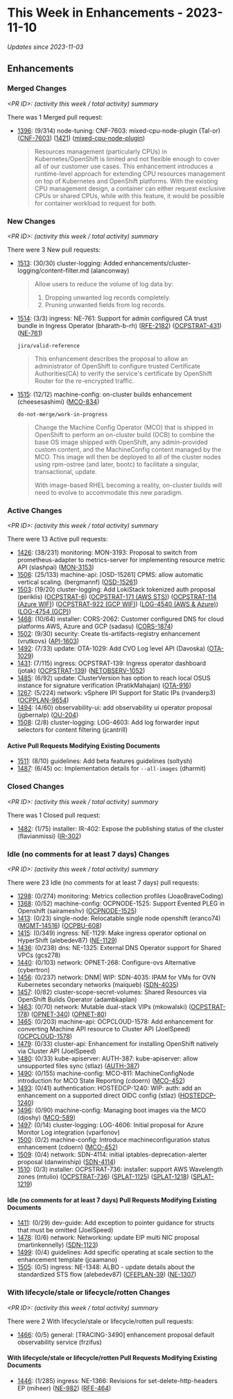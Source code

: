 # This Week in Enhancements - 2023-11-10

*Updates since 2023-11-03*


## Enhancements

### Merged Changes

*&lt;PR ID&gt;: (activity this week / total activity) summary*

There was 1 Merged pull request:

- [1396](https://github.com/openshift/enhancements/pull/1396): (9/314) node-tuning: CNF-7603: mixed-cpu-node-plugin (Tal-or) ([CNF-7603](https://issues.redhat.com/browse/CNF-7603)) ([1421](https://github.com/openshift/enhancements/pull/1421)) ([mixed-cpu-node-plugin](https://github.com/openshift-kni/mixed-cpu-node-plugin))

  > Resources management (particularly CPUs) in Kubernetes/OpenShift is limited and not flexible enough to cover all of
  > our customer use cases.
  > This enhancement introduces a runtime-level approach
  > for extending CPU resources management on top of Kubernetes and OpenShift platforms.
  > With the existing CPU management design, a container can either request exclusive CPUs or shared CPUs,
  > while with this feature, it would be possible for container workload to request for both.


### New Changes

*&lt;PR ID&gt;: (activity this week / total activity) summary*

There were 3 New pull requests:

- [1513](https://github.com/openshift/enhancements/pull/1513): (30/30) cluster-logging: Added enhancements/cluster-logging/content-filter.md (alanconway)

  > Allow users to reduce the volume of log data by:
  > 1. Dropping unwanted log records completely.
  > 2. Pruning unwanted fields from log records.

- [1514](https://github.com/openshift/enhancements/pull/1514): (3/3) ingress: NE-761: Support for admin configured CA trust bundle in Ingress Operator (bharath-b-rh) ([RFE-2182](https://issues.redhat.com/browse/RFE-2182)) ([OCPSTRAT-431](https://issues.redhat.com/browse/OCPSTRAT-431)) ([NE-761](https://issues.redhat.com/browse/NE-761))

  `jira/valid-reference`

  > This enhancement describes the proposal to allow an administrator of OpenShift
  > to configure trusted Certificate Authorities(CA) to verify the service's
  > certificate by OpenShift Router for the re-encrypted traffic.

- [1515](https://github.com/openshift/enhancements/pull/1515): (12/12) machine-config: on-cluster builds enhancement (cheesesashimi) ([MCO-834](https://issues.redhat.com/browse/MCO-834))

  `do-not-merge/work-in-progress`

  > Change the Machine Config Operator (MCO) that is shipped in OpenShift to
  > perform an on-cluster build (OCB) to combine the base OS image shipped
  > with OpenShift, any admin-provided custom content, and the MachineConfig
  > content managed by the MCO. This image will then be deployed to all of
  > the cluster nodes using rpm-ostree (and later, bootc) to facilitate a
  > singular, transactional, update.
  >
  > With image-based RHEL becoming a reality, on-cluster builds will need to evolve
  > to accommodate this new paradigm.


### Active Changes

*&lt;PR ID&gt;: (activity this week / total activity) summary*

There were 13 Active pull requests:

- [1426](https://github.com/openshift/enhancements/pull/1426): (38/231) monitoring: MON-3193: Proposal to switch from prometheus-adapter to metrics-server for implementing resource metric API (slashpai) ([MON-3153](https://issues.redhat.com/browse/MON-3153))
- [1506](https://github.com/openshift/enhancements/pull/1506): (25/133) machine-api: [OSD-15261] CPMS: allow automatic vertical scaling. (bergmannf) ([OSD-15261](https://issues.redhat.com/browse/OSD-15261))
- [1503](https://github.com/openshift/enhancements/pull/1503): (19/20) cluster-logging: Add LokiStack tokenized auth proposal (periklis) ([OCPSTRAT-6](https://issues.redhat.com/browse/OCPSTRAT-6)) ([OCPSTRAT-171 (AWS STS)](https://issues.redhat.com/browse/OCPSTRAT-171 (AWS STS))) ([OCPSTRAT-114 (Azure WIF)](https://issues.redhat.com/browse/OCPSTRAT-114 (Azure WIF))) ([OCPSTRAT-922 (GCP WIF)](https://issues.redhat.com/browse/OCPSTRAT-922 (GCP WIF))) ([LOG-4540 (AWS & Azure)](https://issues.redhat.com/browse/LOG-4540 (AWS & Azure))) ([LOG-4754 (GCP)](https://issues.redhat.com/browse/LOG-4754 (GCP)))
- [1468](https://github.com/openshift/enhancements/pull/1468): (10/64) installer: CORS-2062: Customer configured DNS for cloud platforms AWS, Azure and GCP (sadasu) ([CORS-1874](https://issues.redhat.com/browse/CORS-1874))
- [1502](https://github.com/openshift/enhancements/pull/1502): (9/30) security: Create tls-artifacts-registry enhancement (vrutkovs) ([API-1603](https://issues.redhat.com/browse/API-1603))
- [1492](https://github.com/openshift/enhancements/pull/1492): (7/33) update: OTA-1029: Add CVO Log level API (Davoska) ([OTA-1029](https://issues.redhat.com/browse/OTA-1029))
- [1431](https://github.com/openshift/enhancements/pull/1431): (7/115) ingress: OCPSTRAT-139: Ingress operator dashboard (jotak) ([OCPSTRAT-139](https://issues.redhat.com/browse/OCPSTRAT-139)) ([NETOBSERV-1052](https://issues.redhat.com/browse/NETOBSERV-1052))
- [1485](https://github.com/openshift/enhancements/pull/1485): (6/92) update: ClusterVersion has option to reach local OSUS instance for signature verification (PratikMahajan) ([OTA-916](https://issues.redhat.com/browse/OTA-916))
- [1267](https://github.com/openshift/enhancements/pull/1267): (5/224) network: vSphere IPI Support for Static IPs (rvanderp3) ([OCPPLAN-9654](https://issues.redhat.com/browse/OCPPLAN-9654))
- [1494](https://github.com/openshift/enhancements/pull/1494): (4/60) observability-ui: add observability ui operator proposal (jgbernalp) ([OU-204](https://issues.redhat.com/browse/OU-204))
- [1508](https://github.com/openshift/enhancements/pull/1508): (2/8) cluster-logging: LOG-4603: Add log forwarder input selectors for content filtering (jcantrill)

#### Active Pull Requests Modifying Existing Documents

- [1511](https://github.com/openshift/enhancements/pull/1511): (8/10) guidelines: Add beta features guidelines (soltysh)
- [1487](https://github.com/openshift/enhancements/pull/1487): (6/45) oc: Implementation details for `--all-images` (dharmit)

### Closed Changes

*&lt;PR ID&gt;: (activity this week / total activity) summary*

There was 1 Closed pull request:

- [1482](https://github.com/openshift/enhancements/pull/1482): (1/75) installer: IR-402: Expose the publishing status of the cluster (flavianmissi) ([IR-302](https://issues.redhat.com/browse/IR-302))

### Idle (no comments for at least 7 days) Changes

*&lt;PR ID&gt;: (activity this week / total activity) summary*

There were 23 Idle (no comments for at least 7 days) pull requests:

- [1298](https://github.com/openshift/enhancements/pull/1298): (0/274) monitoring: Metrics collection profiles (JoaoBraveCoding)
- [1368](https://github.com/openshift/enhancements/pull/1368): (0/52) machine-config: OCPNODE-1525: Support Evented PLEG in Openshift (sairameshv) ([OCPNODE-1525](https://issues.redhat.com/browse/OCPNODE-1525))
- [1413](https://github.com/openshift/enhancements/pull/1413): (0/23) single-node: Relocatable single node openshift (eranco74) ([MGMT-14516](https://issues.redhat.com/browse/MGMT-14516)) ([OCPBU-608](https://issues.redhat.com/browse/OCPBU-608))
- [1415](https://github.com/openshift/enhancements/pull/1415): (0/349) ingress: NE-1129: Make ingress operator optional on HyperShift (alebedev87) ([NE-1129](https://issues.redhat.com/browse/NE-1129))
- [1436](https://github.com/openshift/enhancements/pull/1436): (0/238) dns: NE-1325: External DNS Operator support for Shared VPCs (gcs278)
- [1440](https://github.com/openshift/enhancements/pull/1440): (0/103) network: OPNET-268: Configure-ovs Alternative (cybertron)
- [1456](https://github.com/openshift/enhancements/pull/1456): (0/237) network: DNM| WIP: SDN-4035: IPAM for VMs for OVN Kubernetes secondary networks (maiqueb) ([SDN-4035](https://issues.redhat.com/browse/SDN-4035))
- [1457](https://github.com/openshift/enhancements/pull/1457): (0/82) cluster-scope-secret-volumes: Shared Resources via OpenShift Builds Operator (adambkaplan)
- [1463](https://github.com/openshift/enhancements/pull/1463): (0/70) network: Mutable dual-stack VIPs (mkowalski) ([OCPSTRAT-178](https://issues.redhat.com/browse/OCPSTRAT-178)) ([OPNET-340](https://issues.redhat.com/browse/OPNET-340)) ([OPNET-80](https://issues.redhat.com/browse/OPNET-80))
- [1465](https://github.com/openshift/enhancements/pull/1465): (0/203) machine-api: OCPCLOUD-1578: Add enhancement for converting Machine API resource to Cluster API (JoelSpeed) ([OCPCLOUD-1578](https://issues.redhat.com/browse/OCPCLOUD-1578))
- [1479](https://github.com/openshift/enhancements/pull/1479): (0/33) cluster-api: Enhancement for installing OpenShift natively via Cluster API (JoelSpeed)
- [1480](https://github.com/openshift/enhancements/pull/1480): (0/33) kube-apiserver: AUTH-387: kube-apiserver: allow unsupported files sync (stlaz) ([AUTH-387](https://issues.redhat.com/browse/AUTH-387))
- [1490](https://github.com/openshift/enhancements/pull/1490): (0/155) machine-config: MCO-811: MachineConfigNode introduction for MCO State Reporting (cdoern) ([MCO-452](https://issues.redhat.com/browse/MCO-452))
- [1493](https://github.com/openshift/enhancements/pull/1493): (0/41) authentication: HOSTEDCP-1240: WIP: auth: add an enhancement on a supported direct OIDC config (stlaz) ([HOSTEDCP-1240](https://issues.redhat.com/browse/HOSTEDCP-1240))
- [1496](https://github.com/openshift/enhancements/pull/1496): (0/90) machine-config: Managing boot images via the MCO (djoshy) ([MCO-589](https://issues.redhat.com/browse/MCO-589))
- [1497](https://github.com/openshift/enhancements/pull/1497): (0/14) cluster-logging: LOG-4606: Initial proposal for Azure Monitor Log integration (vparfonov)
- [1500](https://github.com/openshift/enhancements/pull/1500): (0/2) machine-config: Introduce machineconfiguration status enhancement (cdoern) ([MCO-452](https://issues.redhat.com/browse/MCO-452))
- [1509](https://github.com/openshift/enhancements/pull/1509): (0/4) network: SDN-4114: initial iptables-deprecation-alerter proposal (danwinship) ([SDN-4114](https://issues.redhat.com/browse/SDN-4114))
- [1510](https://github.com/openshift/enhancements/pull/1510): (0/3) installer: OCPSTRAT-736: installer: support AWS Wavelength zones (mtulio) ([OCPSTRAT-736](https://issues.redhat.com/browse/OCPSTRAT-736)) ([SPLAT-1125](https://issues.redhat.com/browse/SPLAT-1125)) ([SPLAT-1218](https://issues.redhat.com/browse/SPLAT-1218)) ([SPLAT-1219](https://issues.redhat.com/browse/SPLAT-1219))

#### Idle (no comments for at least 7 days) Pull Requests Modifying Existing Documents

- [1411](https://github.com/openshift/enhancements/pull/1411): (0/29) dev-guide: Add exception to pointer guidance for structs that must be omitted (JoelSpeed)
- [1478](https://github.com/openshift/enhancements/pull/1478): (0/6) network: Networking: update EIP multi NIC proposal (martinkennelly) ([SDN-1123](https://issues.redhat.com/browse/SDN-1123))
- [1499](https://github.com/openshift/enhancements/pull/1499): (0/4) guidelines: Add specific operating at scale section to the enhancement template (jcaamano)
- [1505](https://github.com/openshift/enhancements/pull/1505): (0/5) ingress: NE-1348: ALBO - update details about the standardized STS flow (alebedev87) ([CFEPLAN-39](https://issues.redhat.com/browse/CFEPLAN-39)) ([NE-1307](https://issues.redhat.com/browse/NE-1307))

### With lifecycle/stale or lifecycle/rotten Changes

*&lt;PR ID&gt;: (activity this week / total activity) summary*

There were 2 With lifecycle/stale or lifecycle/rotten pull requests:

- [1466](https://github.com/openshift/enhancements/pull/1466): (0/5) general: [TRACING-3490] enhancement proposal default observability service (frzifus)

#### With lifecycle/stale or lifecycle/rotten Pull Requests Modifying Existing Documents

- [1446](https://github.com/openshift/enhancements/pull/1446): (1/285) ingress: NE-1366: Revisions for set-delete-http-headers EP (miheer) ([NE-982](https://issues.redhat.com/browse/NE-982)) ([RFE-464](https://issues.redhat.com/browse/RFE-464))
